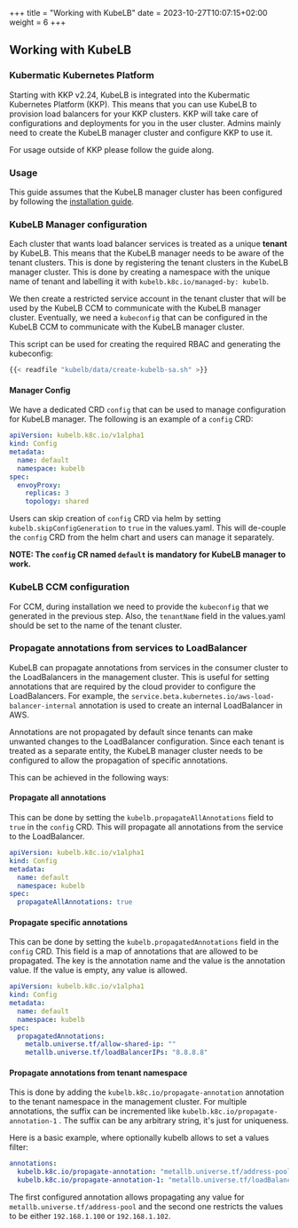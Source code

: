 +++
title = "Working with KubeLB"
date = 2023-10-27T10:07:15+02:00
weight = 6
+++

## Working with KubeLB

### Kubermatic Kubernetes Platform

Starting with KKP v2.24, KubeLB is integrated into the Kubermatic Kubernetes Platform (KKP). This means that you can use KubeLB to provision load balancers for your KKP clusters. KKP will take care of configurations and deployments for you in the user cluster. Admins mainly need to create the KubeLB manager cluster and configure KKP to use it.

For usage outside of KKP please follow the guide along.

### Usage

This guide assumes that the KubeLB manager cluster has been configured by following the [installation guide](/kubelb/installation/).

### KubeLB Manager configuration

Each cluster that wants load balancer services is treated as a unique **tenant** by KubeLB. This means that the KubeLB manager needs to be aware of the tenant clusters. This is done by registering the tenant clusters in the KubeLB manager cluster. This is done by creating a namespace with the unique name of tenant and labelling it with `kubelb.k8c.io/managed-by: kubelb`.

We then create a restricted service account in the tenant cluster that will be used by the KubeLB CCM to communicate with the KubeLB manager cluster. Eventually, we need a `kubeconfig` that can be configured in the KubeLB CCM to communicate with the KubeLB manager cluster.

This script can be used for creating the required RBAC and generating the kubeconfig:

```sh
{{< readfile "kubelb/data/create-kubelb-sa.sh" >}}
```

#### Manager Config

We have a dedicated CRD `config` that can be used to manage configuration for KubeLB manager. The following is an example of a `config` CRD:

```yaml
apiVersion: kubelb.k8c.io/v1alpha1
kind: Config
metadata:
  name: default
  namespace: kubelb
spec:
  envoyProxy:
    replicas: 3
    topology: shared
```

Users can skip creation  of `config` CRD via helm by setting `kubelb.skipConfigGeneration` to `true` in the values.yaml. This will de-couple the `config` CRD from the helm chart and users can manage it separately.

**NOTE: The `config` CR named `default` is mandatory for KubeLB manager to work.**

### KubeLB CCM configuration

For CCM, during installation we need to provide the `kubeconfig` that we generated in the previous step. Also, the `tenantName` field in the values.yaml should be set to the name of the tenant cluster.

### Propagate annotations from services to LoadBalancer

KubeLB can propagate annotations from services in the consumer cluster to the LoadBalancers in the management cluster. This is useful for setting annotations that are required by the cloud provider to configure the LoadBalancers. For example, the `service.beta.kubernetes.io/aws-load-balancer-internal` annotation is used to create an internal LoadBalancer in AWS.

Annotations are not propagated by default since tenants can make unwanted changes to the LoadBalancer configuration. Since each tenant is treated as a separate entity, the KubeLB manager cluster needs to be configured to allow the propagation of specific annotations.

This can be achieved in the following ways:

#### Propagate all annotations

This can be done by setting the `kubelb.propagateAllAnnotations` field to `true` in the `config` CRD. This will propagate all annotations from the service to the LoadBalancer.

```yaml
apiVersion: kubelb.k8c.io/v1alpha1
kind: Config
metadata:
  name: default
  namespace: kubelb
spec:
  propagateAllAnnotations: true
```

#### Propagate specific annotations

This can be done by setting the `kubelb.propagatedAnnotations` field in the `config` CRD. This field is a map of annotations that are allowed to be propagated. The key is the annotation name and the value is the annotation value. If the value is empty, any value is allowed.

```yaml
apiVersion: kubelb.k8c.io/v1alpha1
kind: Config
metadata:
  name: default
  namespace: kubelb
spec:
  propagatedAnnotations:
    metalb.universe.tf/allow-shared-ip: ""
    metallb.universe.tf/loadBalancerIPs: "8.8.8.8"
```

#### Propagate annotations from tenant namespace

This is done by adding the `kubelb.k8c.io/propagate-annotation` annotation to the tenant namespace in the management cluster. For multiple annotations, the suffix can be incremented like `kubelb.k8c.io/propagate-annotation-1` . The suffix can be any arbitrary string, it's just for uniqueness.

Here is a basic example, where optionally kubelb allows to set a values filter:

```yaml
annotations:
  kubelb.k8c.io/propagate-annotation: "metallb.universe.tf/address-pool"
  kubelb.k8c.io/propagate-annotation-1: "metallb.universe.tf/loadBalancerIPs=192.168.1.100,192.168.1.102"
```

The first configured annotation allows propagating any value for `metallb.universe.tf/address-pool` and the second one restricts the values to be either `192.168.1.100` or `192.168.1.102`.
